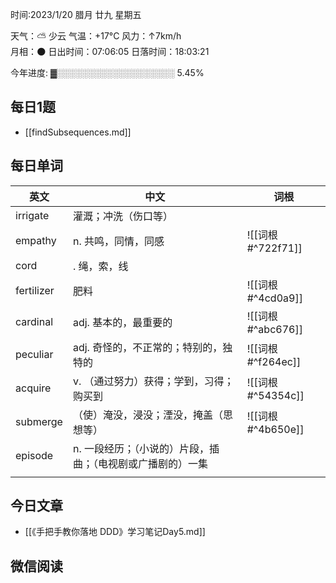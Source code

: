 

时间:2023/1/20 腊月 廿九 星期五

天气：⛅️  少云 气温：+17°C 风力：↑7km/h  
月相：🌑 日出时间：07:06:05 日落时间：18:03:21

今年进度: ▓░░░░░░░░░░░░░░░░░░░ 5.45%


## 每日1题

- [[findSubsequences.md]]

## 每日单词

| 英文       | 中文                                                        | 词根              |
| ---------- | ----------------------------------------------------------- | ----------------- |
| irrigate   | 灌溉；冲洗（伤口等）                                        |                   |
| empathy    | n. 共鸣，同情，同感                                         | ![[词根#^722f71]] |
| cord       | . 绳，索，线                                                |                   |
| fertilizer | 肥料                                                        | ![[词根#^4cd0a9]] |
| cardinal   | adj. 基本的，最重要的                                       | ![[词根#^abc676]] |
| peculiar   | adj. 奇怪的，不正常的；特别的，独特的                       | ![[词根#^f264ec]] |
| acquire    | v. （通过努力）获得；学到，习得；购买到                     | ![[词根#^54354c]] |
| submerge   | （使）淹没，浸没；湮没，掩盖（思想等）                      | ![[词根#^4b650e]] |
| episode    | n. 一段经历；（小说的）片段，插曲；（电视剧或广播剧的）一集 |                   |
|            |                                                             |                   |


## 今日文章

- [[《手把手教你落地 DDD》学习笔记Day5.md]]


## 微信阅读

<!-- start of weread -->

<!-- end of weread -->
